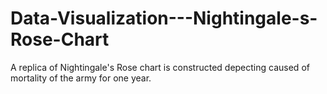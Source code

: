 # Data-Visualization---Nightingale-s-Rose-Chart
A replica of Nightingale's Rose chart is constructed depecting caused of mortality of the army for one year.
